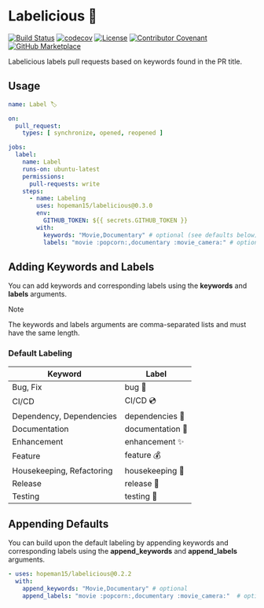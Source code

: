 # Labelicious 🍩

[![Build Status](https://github.com/hopeman15/labelicious/actions/workflows/main.yml/badge.svg?event=push)](https://github.com/hopeman15/labelicious/actions)
[![codecov](https://codecov.io/github/hopeman15/labelicious/graph/badge.svg?token=Y66XTE8OR8)](https://codecov.io/github/hopeman15/labelicious)
[![License](https://img.shields.io/dub/l/vibe-d.svg)](LICENSE)
[![Contributor Covenant](https://img.shields.io/badge/Contributor%20Covenant-2.1-4baaaa.svg)](CODE_OF_CONDUCT.md)
[![GitHub Marketplace](https://img.shields.io/badge/Marketplace-v0.3.0-undefined.svg?logo=github&logoColor=white&style=flat)](https://github.com/marketplace/actions/labelicious)

Labelicious labels pull requests based on keywords found in the PR title.

## Usage

```yaml
name: Label 🏷️

on:
  pull_request:
    types: [ synchronize, opened, reopened ]

jobs:
  label:
    name: Label
    runs-on: ubuntu-latest
    permissions:
      pull-requests: write
    steps:
      - name: Labeling
        uses: hopeman15/labelicious@0.3.0
        env:
          GITHUB_TOKEN: ${{ secrets.GITHUB_TOKEN }}
        with:
          keywords: "Movie,Documentary" # optional (see defaults below)
          labels: "movie :popcorn:,documentary :movie_camera:" # optional (see defaults below)
```

## Adding Keywords and Labels

You can add keywords and corresponding labels using the **keywords** and **labels**
arguments.

> [!NOTE]
> The keywords and labels arguments are comma-separated lists and must have the
> same length.

### Default Labeling

| Keyword                   | Label                  |
|---------------------------|------------------------|
| Bug, Fix                  | bug :bug:              |
| CI/CD                     | CI/CD :cd:             |
| Dependency, Dependencies  | dependencies :bricks:  |
| Documentation             | documentation :book:   |
| Enhancement               | enhancement :sparkles: |
| Feature                   | feature :moneybag:     |
| Housekeeping, Refactoring | housekeeping :broom:   |
| Release                   | release :tada:         |
| Testing                   | testing :test_tube:    |

## Appending Defaults

You can build upon the default labeling by appending keywords and corresponding
labels using the **append_keywords** and **append_labels** arguments.

```yaml
- uses: hopeman15/labelicious@0.2.2
  with:
    append_keywords: "Movie,Documentary" # optional
    append_labels: "movie :popcorn:,documentary :movie_camera:"  # optional
```
